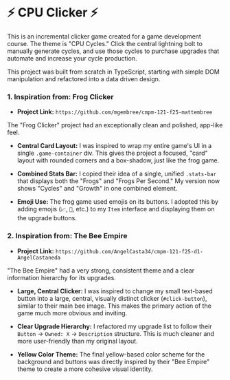 # ⚡ CPU Clicker ⚡

This is an incremental clicker game created for a game development course. The theme is "CPU Cycles." Click the central lightning bolt to manually generate cycles, and use those cycles to purchase upgrades that automate and increase your cycle production.

This project was built from scratch in TypeScript, starting with simple DOM manipulation and refactored into a data driven design.

### 1. Inspiration from: Frog Clicker

- **Project Link:** `https://github.com/mgembree/cmpm-121-f25-mattembree`

The "Frog Clicker" project had an exceptionally clean and polished, app-like feel.

- **Central Card Layout:** I was inspired to wrap my entire game's UI in a single `.game-container` div. This gives the project a focused, "card" layout with rounded corners and a box-shadow, just like the frog game.

- **Combined Stats Bar:** I copied their idea of a single, unified `.stats-bar` that displays both the "Frogs" and "Frogs Per Second." My version now shows "Cycles" and "Growth" in one combined element.

- **Emoji Use:** The frog game used emojis on its buttons. I adopted this by adding emojis (`📈`, `🧠`, etc.) to my `Item` interface and displaying them on the upgrade buttons.

### 2. Inspiration from: The Bee Empire

- **Project Link:** `https://github.com/AngelCasta34/cmpm-121-f25-d1-AngelCastaneda`

"The Bee Empire" had a very strong, consistent theme and a clear information hierarchy for its upgrades.

- **Large, Central Clicker:** I was inspired to change my small text-based button into a large, central, visually distinct clicker (`#click-button`), similar to their main bee image. This makes the primary action of the game much more obvious and inviting.

- **Clear Upgrade Hierarchy:** I refactored my upgrade list to follow their `Button` -> `Owned: X` -> `Description` structure. This is much cleaner and more user-friendly than my original layout.

- **Yellow Color Theme:** The final yellow-based color scheme for the background and buttons was directly inspired by their "Bee Empire" theme to create a more cohesive visual identity.

